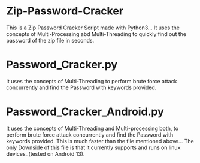 # Zip-Password-Cracker

This is a Zip Password Cracker Script made with Python3... It uses the concepts of Multi-Processing abd Multi-Threading to quickly find out the password of the zip file in seconds.

# Password_Cracker.py
It uses the concepts of Multi-Threading to perform brute force attack concurrently and find the Password with keywords provided.


# Password_Cracker_Android.py 
It uses the concepts of Multi-Threading and Multi-processing both, to perform brute force attack concurrently and find the Password with keywords provided.
This is much faster than the file mentioned above...
The only Downside of this file is that it currently supports and runs on linux devices..(tested on Android 13).
